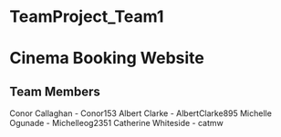 # TeamProject_Team1
<h1>Cinema Booking Website</h1>

<h2>Team Members</h2>
Conor Callaghan - Conor153
Albert Clarke - AlbertClarke895
Michelle Ogunade - Michelleog2351
Catherine Whiteside - catmw
